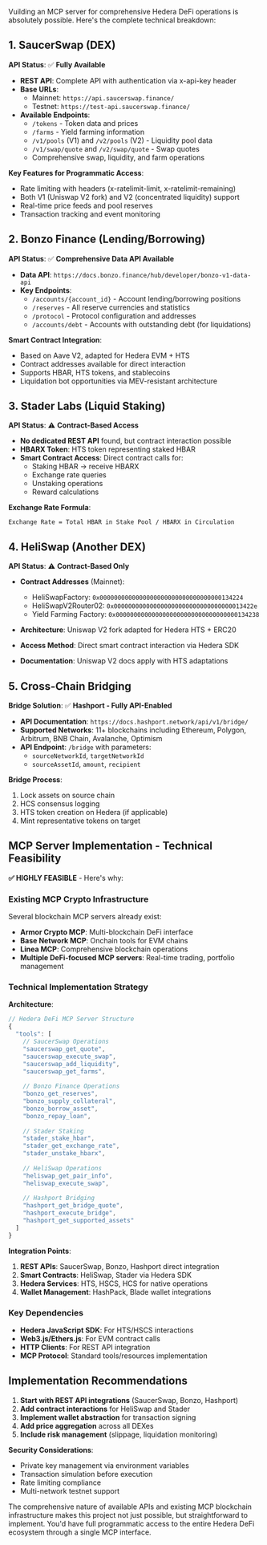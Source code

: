 Vuilding an MCP server for comprehensive Hedera DeFi operations is absolutely possible. Here's the complete technical breakdown:

## 1. SaucerSwap (DEX)
**API Status**: ✅ **Fully Available**

- **REST API**: Complete API with authentication via x-api-key header
- **Base URLs**: 
  - Mainnet: `https://api.saucerswap.finance/`
  - Testnet: `https://test-api.saucerswap.finance/`
- **Available Endpoints**:
  - `/tokens` - Token data and prices
  - `/farms` - Yield farming information
  - `/v1/pools` (V1) and `/v2/pools` (V2) - Liquidity pool data
  - `/v1/swap/quote` and `/v2/swap/quote` - Swap quotes
  - Comprehensive swap, liquidity, and farm operations

**Key Features for Programmatic Access**:
- Rate limiting with headers (x-ratelimit-limit, x-ratelimit-remaining)
- Both V1 (Uniswap V2 fork) and V2 (concentrated liquidity) support
- Real-time price feeds and pool reserves
- Transaction tracking and event monitoring

## 2. Bonzo Finance (Lending/Borrowing) 
**API Status**: ✅ **Comprehensive Data API Available**

- **Data API**: `https://docs.bonzo.finance/hub/developer/bonzo-v1-data-api`
- **Key Endpoints**:
  - `/accounts/{account_id}` - Account lending/borrowing positions
  - `/reserves` - All reserve currencies and statistics
  - `/protocol` - Protocol configuration and addresses
  - `/accounts/debt` - Accounts with outstanding debt (for liquidations)

**Smart Contract Integration**:
- Based on Aave V2, adapted for Hedera EVM + HTS
- Contract addresses available for direct interaction
- Supports HBAR, HTS tokens, and stablecoins
- Liquidation bot opportunities via MEV-resistant architecture

## 3. Stader Labs (Liquid Staking)
**API Status**: ⚠️ **Contract-Based Access**

- **No dedicated REST API** found, but contract interaction possible
- **HBARX Token**: HTS token representing staked HBAR
- **Smart Contract Access**: Direct contract calls for:
  - Staking HBAR → receive HBARX
  - Exchange rate queries
  - Unstaking operations
  - Reward calculations

**Exchange Rate Formula**:
```
Exchange Rate = Total HBAR in Stake Pool / HBARX in Circulation
```

## 4. HeliSwap (Another DEX)
**API Status**: ⚠️ **Contract-Based Only**

- **Contract Addresses** (Mainnet):
  - HeliSwapFactory: `0x0000000000000000000000000000000000134224`
  - HeliSwapV2Router02: `0x000000000000000000000000000000000013422e`
  - Yield Farming Factory: `0x0000000000000000000000000000000000134238`

- **Architecture**: Uniswap V2 fork adapted for Hedera HTS + ERC20
- **Access Method**: Direct smart contract interaction via Hedera SDK
- **Documentation**: Uniswap V2 docs apply with HTS adaptations

## 5. Cross-Chain Bridging
**Bridge Solution**: ✅ **Hashport - Fully API-Enabled**

- **API Documentation**: `https://docs.hashport.network/api/v1/bridge/`
- **Supported Networks**: 11+ blockchains including Ethereum, Polygon, Arbitrum, BNB Chain, Avalanche, Optimism
- **API Endpoint**: `/bridge` with parameters:
  - `sourceNetworkId`, `targetNetworkId`
  - `sourceAssetId`, `amount`, `recipient`

**Bridge Process**:
1. Lock assets on source chain
2. HCS consensus logging
3. HTS token creation on Hedera (if applicable)
4. Mint representative tokens on target

## MCP Server Implementation - Technical Feasibility

**✅ HIGHLY FEASIBLE** - Here's why:

### Existing MCP Crypto Infrastructure
Several blockchain MCP servers already exist:
- **Armor Crypto MCP**: Multi-blockchain DeFi interface
- **Base Network MCP**: Onchain tools for EVM chains  
- **Linea MCP**: Comprehensive blockchain operations
- **Multiple DeFi-focused MCP servers**: Real-time trading, portfolio management

### Technical Implementation Strategy

**Architecture**:
```typescript
// Hedera DeFi MCP Server Structure
{
  "tools": [
    // SaucerSwap Operations
    "saucerswap_get_quote",
    "saucerswap_execute_swap", 
    "saucerswap_add_liquidity",
    "saucerswap_get_farms",
    
    // Bonzo Finance Operations  
    "bonzo_get_reserves",
    "bonzo_supply_collateral",
    "bonzo_borrow_asset",
    "bonzo_repay_loan",
    
    // Stader Staking
    "stader_stake_hbar",
    "stader_get_exchange_rate",
    "stader_unstake_hbarx",
    
    // HeliSwap Operations
    "heliswap_get_pair_info",
    "heliswap_execute_swap",
    
    // Hashport Bridging
    "hashport_get_bridge_quote",
    "hashport_execute_bridge",
    "hashport_get_supported_assets"
  ]
}
```

**Integration Points**:
1. **REST APIs**: SaucerSwap, Bonzo, Hashport direct integration
2. **Smart Contracts**: HeliSwap, Stader via Hedera SDK
3. **Hedera Services**: HTS, HSCS, HCS for native operations
4. **Wallet Management**: HashPack, Blade wallet integrations

### Key Dependencies
- **Hedera JavaScript SDK**: For HTS/HSCS interactions
- **Web3.js/Ethers.js**: For EVM contract calls
- **HTTP Clients**: For REST API integration
- **MCP Protocol**: Standard tools/resources implementation

## Implementation Recommendations

1. **Start with REST API integrations** (SaucerSwap, Bonzo, Hashport)
2. **Add contract interactions** for HeliSwap and Stader  
3. **Implement wallet abstraction** for transaction signing
4. **Add price aggregation** across all DEXes
5. **Include risk management** (slippage, liquidation monitoring)

**Security Considerations**:
- Private key management via environment variables
- Transaction simulation before execution  
- Rate limiting compliance
- Multi-network testnet support

The comprehensive nature of available APIs and existing MCP blockchain infrastructure makes this project not just possible, but straightforward to implement. You'd have full programmatic access to the entire Hedera DeFi ecosystem through a single MCP interface.